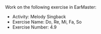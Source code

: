 Work on the following exercise in EarMaster:
- Activity: Melody Singback
- Exercise Name: Do, Re, Mi, Fa, So
- Exercise Number: 4.9
